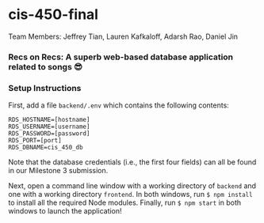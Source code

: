 # cis-450-final
Team Members: Jeffrey Tian, Lauren Kafkaloff, Adarsh Rao, Daniel Jin

### Recs on Recs: A superb web-based database application related to songs 😎

### Setup Instructions

First, add a file `backend/.env` which contains the following contents:
```
RDS_HOSTNAME=[hostname]
RDS_USERNAME=[username]
RDS_PASSWORD=[password]
RDS_PORT=[port]
RDS_DBNAME=cis_450_db
```
Note that the database credentials (i.e., the first four fields) can all be found in our Milestone 3 submission.

Next, open a command line window with a working directory of `backend` and one with a working directory `frontend`. In both windows, run `$ npm install` to install all the required Node modules. Finally, run `$ npm start` in both windows to launch the application!
